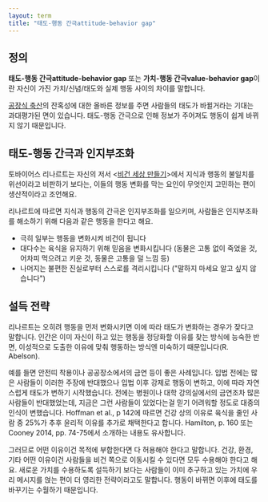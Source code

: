 ```yaml
---
layout: term
title: "태도-행동 간극attitude-behavior gap"
---
```

## 정의

**태도-행동 간극attitude-behavior gap** 또는 **가치-행동 간극value-behavior gap**이란 자신이 가진 가치/신념/태도와 실제 행동 사이의 차이를 말합니다. 

[공장식 축산](/terms/factory-farming.html)의 잔혹성에 대한 올바른 정보를 주면 사람들의 태도가 바뀔거라는 기대는 과대평가된 면이 있습니다. 태도-행동 간극으로 인해 정보가 주어져도 행동이 쉽게 바뀌지 않기 때문입니다.

## 태도-행동 간극과 인지부조화

토바이어스 리나르트는 자신의 저서 \<[비건 세상 만들기](/2019/08/11/how-to-create-a-vegan-world.html)\>에서 지식과 행동의 불일치를 위선이라고 비판하기 보다는, 이들의 행동 변화를 막는 요인이 무엇인지 고민하는 편이 생산적이라고 조언해요.

리나르트에 따르면 지식과 행동의 간극은 인지부조화를 일으키며, 사람들은 인지부조화를 해소하기 위해 다음과 같은 행동을 한다고 해요.

* 극히 일부는 행동을 변화시켜 비건이 됩니다
* 대다수는 육식을 유지하기 위해 믿음을 변화시킵니다 (동물은 고통 없이 죽었을 것, 어차피 먹으려고 키운 것, 동물은 고통을 덜 느낌 등)
* 나머지는 불편한 진실로부터 스스로를 격리시킵니다 ("말하지 마세요 알고 싶지 않습니다")

## 설득 전략

리나르트는 오히려 행동을 먼저 변화시키면 이에 따라 태도가 변화하는 경우가 잦다고 말합니다. 인간은 이미 자신이 하고 있는 행동을 정당화할 이유를 찾는 방식에 능숙한 반면, 이성적으로 도출한 이유에 맞춰 행동하는 방식엔 미숙하기 때문입니다(R. Abelson).

예를 들면 안전띠 착용이나 공공장소에서의 금연 등이 좋은 사례입니다. 입법 전에는 많은 사람들이 이러한 주장에 반대했으나 입법 이후 강제로 행동이 변하고, 이에 따라 자연스럽게 태도가 변하기 시작했습니다. 전에는 병원이나 대학 강의실에서의 금연조차 많은 사람들이 반대했었는데, 지금은 그런 사람들이 있었다는걸 믿기 어려워할 정도로 대중의 인식이 변했습니다. Hoffman et al., p 142에 따르면 건강 상의 이유로 육식을 줄인 사람 중 25%가 추후 윤리적 이유를 추가로 채택한다고 합니다. Hamilton, p. 160 또는 Cooney 2014, pp. 74-75에서 소개하는 내용도 유사합니다.

그러므로 어떤 이유이건 목적에 부합한다면 다 허용해야 한다고 말합니다. 건강, 환경, 기타 어떤 이유이건 사람들을 비건 쪽으로 이동시킬 수 있다면 모두 수용해야 한다고 해요. 새로운 가치를 수용하도록 설득하기 보다는 사람들이 이미 추구하고 있는 가치에 우리 메시지를 얹는 편이 더 영리한 전략이라고도 말합니다. 행동이 바뀌면 이후에 태도를 바꾸기는 수월하기 때문입니다.
